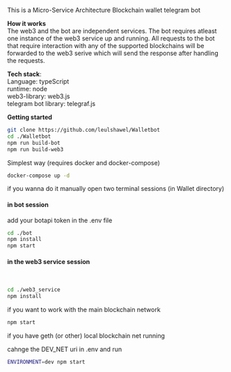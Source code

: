 This is a Micro-Service Architecture Blockchain wallet telegram bot

**How it works**<br>
  The web3 and the bot are independent services. The bot requires atleast one instance of the web3 service up and running.
  All requests to the bot that require interaction with any of the supported blockchains will be forwarded to the web3 serive
  which will send the response after handling the requests.


**Tech stack**:<br>
  Language: typeScript<br>
  runtime: node<br>
  web3-library: web3.js<br>
  telegram bot library: telegraf.js <br>

**Getting started**

```sh
git clone https://github.com/leulshawel/Walletbot
cd ./Walletbot
npm run build-bot
npm run build-web3
```

Simplest way (requires docker and docker-compose)

```sh
docker-compose up -d
```

if you wanna do it manually 
open two terminal sessions (in Wallet directory)

<h4>in bot session</h4>
add your botapi token in the .env file

```sh
cd ./bot
npm install
npm start
```

<h4>in the web3 service session</h4><br>

```sh
cd ./web3_service
npm install
```

if you want to work with the main blockchain network

```sh
npm start
```
if you have geth (or other) local blockchain net running

cahnge the DEV_NET uri in .env and run
```sh
ENVIRONMENT=dev npm start
```

